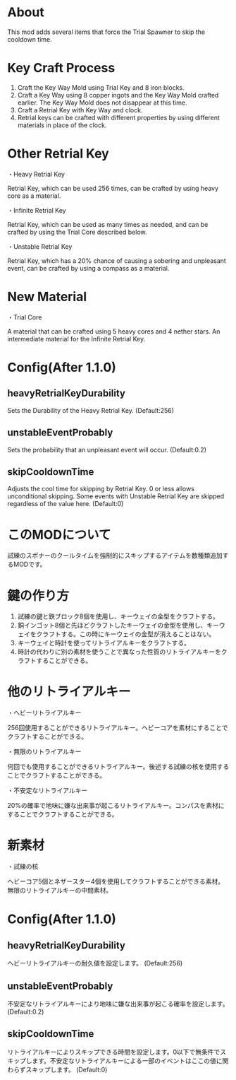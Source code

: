 # About
This mod adds several items that force the Trial Spawner to skip the cooldown time.

# Key Craft Process
1. Craft the Key Way Mold using Trial Key and 8 iron blocks.
2. Craft a Key Way using 8 copper ingots and the Key Way Mold crafted earlier. The Key Way Mold does not disappear at this time.
3. Craft a Retrial Key with Key Way and clock.
4. Retrial keys can be crafted with different properties by using different materials in place of the clock.

# Other Retrial Key

・Heavy Retrial Key

Retrial Key, which can be used 256 times, can be crafted by using heavy core as a material.

・Infinite Retrial Key

Retrial Key, which can be used as many times as needed, and can be crafted by using the Trial Core described below.

・Unstable Retrial Key

Retrial Key, which has a 20% chance of causing a sobering and unpleasant event, can be crafted by using a compass as a material.

# New Material

・Trial Core

A material that can be crafted using 5 heavy cores and 4 nether stars. An intermediate material for the Infinite Retrial Key.

# Config(After 1.1.0)

## heavyRetrialKeyDurability

Sets the Durability of the Heavy Retrial Key. (Default:256)

## unstableEventProbably

Sets the probability that an unpleasant event will occur. (Default:0.2)

## skipCooldownTime

Adjusts the cool time for skipping by Retrial Key. 0 or less allows unconditional skipping. Some events with Unstable Retrial Key are skipped regardless of the value here. (Default:0)

# このMODについて
試練のスポナーのクールタイムを強制的にスキップするアイテムを数種類追加するMODです。

# 鍵の作り方
1. 試練の鍵と鉄ブロック8個を使用し、キーウェイの金型をクラフトする。
2. 銅インゴット8個と先ほどクラフトしたキーウェイの金型を使用し、キーウェイをクラフトする。この時にキーウェイの金型が消えることはない。
3. キーウェイと時計を使ってリトライアルキーをクラフトする。
4. 時計の代わりに別の素材を使うことで異なった性質のリトライアルキーをクラフトすることができる。

# 他のリトライアルキー

・ヘビーリトライアルキー

256回使用することができるリトライアルキー。ヘビーコアを素材にすることでクラフトすることができる。

・無限のリトライアルキー

何回でも使用することができるリトライアルキー。後述する試練の核を使用することでクラフトすることができる。

・不安定なリトライアルキー

20%の確率で地味に嫌な出来事が起こるリトライアルキー。コンパスを素材にすることでクラフトすることができる。

# 新素材

・試練の核

ヘビーコア5個とネザースター4個を使用してクラフトすることができる素材。無限のリトライアルキーの中間素材。

# Config(After 1.1.0)

## heavyRetrialKeyDurability

ヘビーリトライアルキーの耐久値を設定します。 (Default:256)

## unstableEventProbably

不安定なリトライアルキーにより地味に嫌な出来事が起こる確率を設定します。 (Default:0.2)

## skipCooldownTime

リトライアルキーによりスキップできる時間を設定します。0以下で無条件でスキップします。不安定なリトライアルキーによる一部のイベントはここの値に関わらずスキップします。 (Default:0)
